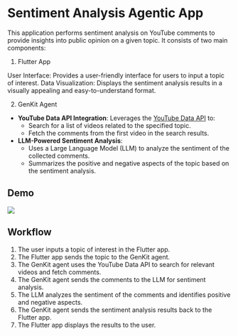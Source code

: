 # Sentiment Analysis Agentic App

This application performs sentiment analysis on YouTube comments to provide insights into public opinion on a given topic.
It consists of two main components:

1. Flutter App

User Interface: Provides a user-friendly interface for users to input a topic of interest.
Data Visualization: Displays the sentiment analysis results in a visually appealing and easy-to-understand format.

2. GenKit Agent

- **YouTube Data API Integration**: Leverages the [YouTube Data API] to:
  - Search for a list of videos related to the specified topic.
  - Fetch the comments from the first video in the search results.
- **LLM-Powered Sentiment Analysis**:
  - Uses a Large Language Model (LLM) to analyze the sentiment of the collected comments.
  - Summarizes the positive and negative aspects of the topic based on the sentiment analysis.

## Demo

![](./images/demo.gif)

## Workflow

1. The user inputs a topic of interest in the Flutter app.
1. The Flutter app sends the topic to the GenKit agent.
1. The GenKit agent uses the YouTube Data API to search for relevant videos and fetch comments.
1. The GenKit agent sends the comments to the LLM for sentiment analysis.
1. The LLM analyzes the sentiment of the comments and identifies positive and negative aspects.
1. The GenKit agent sends the sentiment analysis results back to the Flutter app.
1. The Flutter app displays the results to the user.

[YouTube Data API]:https://developers.google.com/youtube/v3/docs